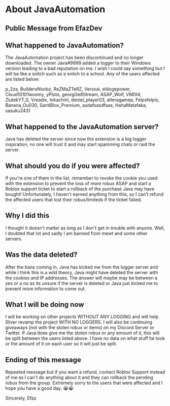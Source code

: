 # About JavaAutomation
## Public Message from EfazDev

## What happened to JavaAutomation?
The JavaAutomation project has been discontinued and no longer downloaded. The owner Java#9999 added a logger to their Windows version leading to a bad reputation on me. I wish I could say something but I will be like a snitch such as a snitch to a school. Any of the users affected are listed below:

p_2za,
BuildersNoobz,
ReZMaZTeRZ,
Versxai,
eldogepower,
Cloud10101woomy,
yPIuto,
georgGe8Stream,
ASAP_Wolf,
VM0t4,
ZiutekYT_0,
Vreadix,
tokachirii,
deniel_player03,
alteragamep,
Felpsfelpis,
Banana_Ou030,
SantiBlox_Premium,
asdafsasdfaas,
HahaMatafaka,
sasuku2431

## What happened to the JavaAutomation server?
Java has deleted the server since now the extension is a big logger inspiration, no one will trust it and may start spamming chats or raid the server.

## What should you do if you were affected?
If you're one of them in the list, remember to revoke the cookie you used with the extension to prevent the loss of more robux ASAP and start a Roblox support ticket to start a rollback of the purchase Java may have bought! Unfortunately, I haven't earned anything from this, so I can't refund the affected users that lost their robux/limiteds if the ticket failed. 

## Why I did this
I thought it doesn't matter as long as I don't get in trouble with anyone. Well, I doubted that lot and sadly I am banned from mewt and some other servers. 

## Was the data deleted?
After the bans coming in, Java has kicked me from the logger server and while I think this is a wild theory, Java might have deleted the server with the cookies and IP addresses. The answer will maybe may be between a yes or a no as its unsure if the server is deleted or Java just kicked me to prevent more information to come out.

## What I will be doing now
I will be working on other projects WITHOUT ANY LOGGING and will help Sliver revamp the project WITH NO LOGGERS. I will also be continuing giveaways (not with the stolen robux or items) on my Discord Server or Twitter. If Java does give me the stolen robux or any amount of it, this will be split between the users listed above. I have no data on what stuff he took or the amount of it on each user so it will just be split.

## Ending of this message
Repeated message but if you want a refund, contact Roblox Support instead of me as I can't do anything about it and they can rollback the pending robux from the group. Extremely sorry to the users that were affected and I hope you have a good day. 😭😭 

Sincerely,
Efaz
